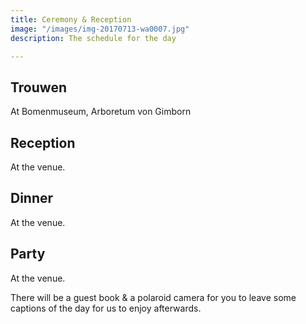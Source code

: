 ```yaml
---
title: Ceremony & Reception
image: "/images/img-20170713-wa0007.jpg"
description: The schedule for the day

---
```

## Trouwen

At Bomenmuseum, Arboretum von Gimborn

## Reception

At the venue.

## Dinner

At the venue.

## Party

At the venue.

There will be a guest book & a polaroid camera for you to leave some captions of the day for us to enjoy afterwards.